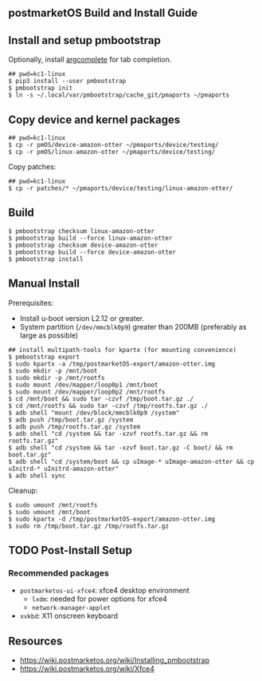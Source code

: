 postmarketOS Build and Install Guide
------------------------------------

## Install and setup pmbootstrap

Optionally, install [argcomplete](https://wiki.postmarketos.org/wiki/Installing_pmbootstrap#Tab_completion) for tab completion.

```
## pwd=kc1-linux
$ pip3 install --user pmbootstrap
$ pmbootstrap init
$ ln -s ~/.local/var/pmbootstrap/cache_git/pmaports ~/pmaports
```

## Copy device and kernel packages

```
## pwd=kc1-linux
$ cp -r pmOS/device-amazon-otter ~/pmaports/device/testing/
$ cp -r pmOS/linux-amazon-otter ~/pmaports/device/testing/
```

Copy patches:

```
## pwd=kc1-linux
$ cp -r patches/* ~/pmaports/device/testing/linux-amazon-otter/
```

## Build

```
$ pmbootstrap checksum linux-amazon-otter
$ pmbootstrap build --force linux-amazon-otter
$ pmbootstrap checksum device-amazon-otter
$ pmbootstrap build --force device-amazon-otter
$ pmbootstrap install
```

## Manual Install

Prerequisites:
- Install u-boot version L2.12 or greater.
- System partition (`/dev/mmcblk0p9`) greater than 200MB (preferably as large as possible)

```
## install multipath-tools for kpartx (for mounting convenience)
$ pmbootstrap export
$ sudo kpartx -a /tmp/postmarketOS-export/amazon-otter.img
$ sudo mkdir -p /mnt/boot
$ sudo mkdir -p /mnt/rootfs
$ sudo mount /dev/mapper/loop0p1 /mnt/boot
$ sudo mount /dev/mapper/loop0p2 /mnt/rootfs
$ cd /mnt/boot && sudo tar -czvf /tmp/boot.tar.gz ./
$ cd /mnt/rootfs && sudo tar -czvf /tmp/rootfs.tar.gz ./
$ adb shell "mount /dev/block/mmcblk0p9 /system"
$ adb push /tmp/boot.tar.gz /system
$ adb push /tmp/rootfs.tar.gz /system
$ adb shell "cd /system && tar -xzvf rootfs.tar.gz && rm rootfs.tar.gz"
$ adb shell "cd /system && tar -xzvf boot.tar.gz -C boot/ && rm boot.tar.gz"
$ adb shell "cd /system/boot && cp uImage-* uImage-amazon-otter && cp uInitrd-* uInitrd-amazon-otter"
$ adb shell sync
```

Cleanup:
```
$ sudo umount /mnt/rootfs
$ sudo umount /mnt/boot
$ sudo kpartx -d /tmp/postmarketOS-export/amazon-otter.img
$ sudo rm /tmp/boot.tar.gz /tmp/rootfs.tar.gz
```

## TODO Post-Install Setup

### Recommended packages

- `postmarketos-ui-xfce4`: xfce4 desktop environment
  - `lxdm`: needed for power options for xfce4
  - `network-manager-applet`
- `xvkbd`: X11 onscreen keyboard

## Resources

- https://wiki.postmarketos.org/wiki/Installing_pmbootstrap
- https://wiki.postmarketos.org/wiki/Xfce4
